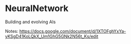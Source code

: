 # NeuralNetwork
Building and evolving AIs

Notes: https://docs.google.com/document/d/1XTOFghYxYa-yKSgD41KoLQkX_Um1GhG5GNk2N56t_Ks/edit
